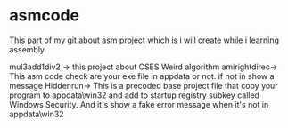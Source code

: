 # asmcode

This part of my git about asm project which is i will create while i learning assembly

mul3add1div2 -> this project about CSES Weird algorithm
amirightdirec-> This asm code check are your exe file in appdata or not. if not in show a message
Hiddenrun-> This is a precoded base project file that copy your program to appdata\win32 and add to startup registry subkey called Windows Security. And it's show a fake error message when it's not in appdata\win32  
